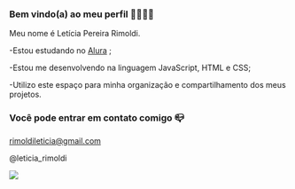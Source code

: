 ### Bem vindo(a) ao meu perfil 👩‍🎓👨‍🎓

Meu nome é Letícia Pereira Rimoldi.

-Estou estudando no [Alura](https://www.alura.com.br) ;

-Estou me desenvolvendo na linguagem JavaScript, HTML e CSS;

-Utilizo este espaço para minha organização e compartilhamento dos meus projetos.

### Você pode entrar em contato comigo 📪

rimoldileticia@gmail.com

@leticia_rimoldi

![](https://media.tenor.com/PodkbWUKl-kAAAAC/hello-mr-bean.gif)
